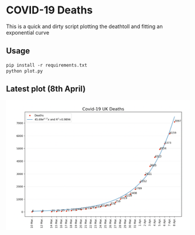 # COVID-19 Deaths

This is a quick and dirty script plotting the deathtoll and fitting an exponential curve

## Usage

```
pip install -r requirements.txt
python plot.py
```

## Latest plot (8th April)

![Image description](https://github.com/zsoobhan/covid/blob/master/latest.png)
